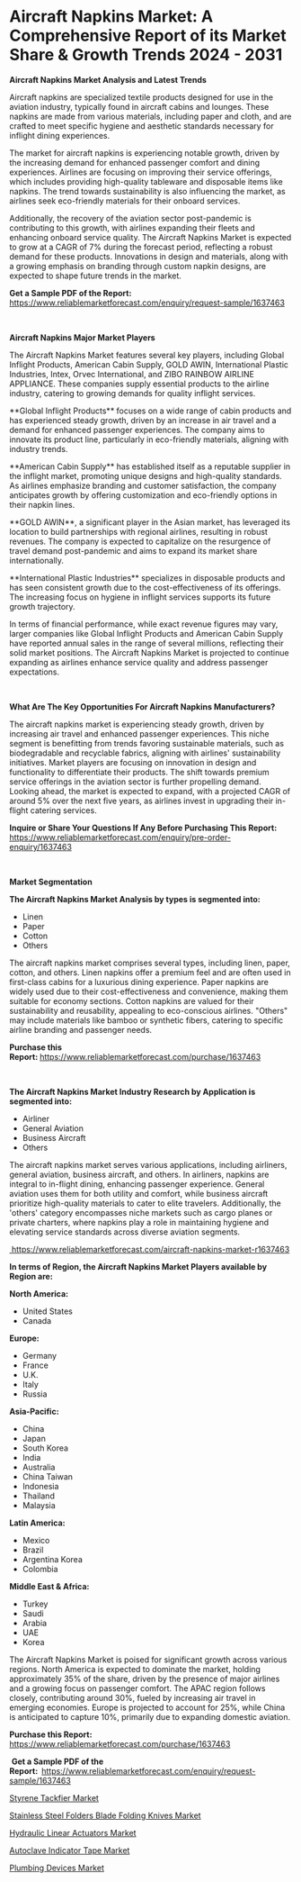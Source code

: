 <p><h1>Aircraft Napkins Market: A Comprehensive Report of its Market Share & Growth Trends 2024 - 2031</h1></p><p><strong>Aircraft Napkins Market Analysis and Latest Trends</strong></p>
<p><p>Aircraft napkins are specialized textile products designed for use in the aviation industry, typically found in aircraft cabins and lounges. These napkins are made from various materials, including paper and cloth, and are crafted to meet specific hygiene and aesthetic standards necessary for inflight dining experiences. </p><p>The market for aircraft napkins is experiencing notable growth, driven by the increasing demand for enhanced passenger comfort and dining experiences. Airlines are focusing on improving their service offerings, which includes providing high-quality tableware and disposable items like napkins. The trend towards sustainability is also influencing the market, as airlines seek eco-friendly materials for their onboard services.</p><p>Additionally, the recovery of the aviation sector post-pandemic is contributing to this growth, with airlines expanding their fleets and enhancing onboard service quality. The Aircraft Napkins Market is expected to grow at a CAGR of 7% during the forecast period, reflecting a robust demand for these products. Innovations in design and materials, along with a growing emphasis on branding through custom napkin designs, are expected to shape future trends in the market.</p></p>
<p><strong>Get a Sample PDF of the Report:&nbsp;</strong> <a href="https://www.reliablemarketforecast.com/enquiry/request-sample/1637463?utm_campaign=1437&utm_medium=2&utm_source=Github&utm_content=ia&utm_term=11102024&utm_id=aircraft-napkins">https://www.reliablemarketforecast.com/enquiry/request-sample/1637463</a></p>
<p>&nbsp;</p>
<p><strong>Aircraft Napkins Major Market Players</strong></p>
<p><p>The Aircraft Napkins Market features several key players, including Global Inflight Products, American Cabin Supply, GOLD AWIN, International Plastic Industries, Intex, Orvec International, and ZIBO RAINBOW AIRLINE APPLIANCE. These companies supply essential products to the airline industry, catering to growing demands for quality inflight services.</p><p>**Global Inflight Products** focuses on a wide range of cabin products and has experienced steady growth, driven by an increase in air travel and a demand for enhanced passenger experiences. The company aims to innovate its product line, particularly in eco-friendly materials, aligning with industry trends.</p><p>**American Cabin Supply** has established itself as a reputable supplier in the inflight market, promoting unique designs and high-quality standards. As airlines emphasize branding and customer satisfaction, the company anticipates growth by offering customization and eco-friendly options in their napkin lines.</p><p>**GOLD AWIN**, a significant player in the Asian market, has leveraged its location to build partnerships with regional airlines, resulting in robust revenues. The company is expected to capitalize on the resurgence of travel demand post-pandemic and aims to expand its market share internationally.</p><p>**International Plastic Industries** specializes in disposable products and has seen consistent growth due to the cost-effectiveness of its offerings. The increasing focus on hygiene in inflight services supports its future growth trajectory.</p><p>In terms of financial performance, while exact revenue figures may vary, larger companies like Global Inflight Products and American Cabin Supply have reported annual sales in the range of several millions, reflecting their solid market positions. The Aircraft Napkins Market is projected to continue expanding as airlines enhance service quality and address passenger expectations.</p></p>
<p>&nbsp;</p>
<p><strong>What Are The Key Opportunities For Aircraft Napkins Manufacturers?</strong></p>
<p><p>The aircraft napkins market is experiencing steady growth, driven by increasing air travel and enhanced passenger experiences. This niche segment is benefitting from trends favoring sustainable materials, such as biodegradable and recyclable fabrics, aligning with airlines' sustainability initiatives. Market players are focusing on innovation in design and functionality to differentiate their products. The shift towards premium service offerings in the aviation sector is further propelling demand. Looking ahead, the market is expected to expand, with a projected CAGR of around 5% over the next five years, as airlines invest in upgrading their in-flight catering services.</p></p>
<p><strong>Inquire or Share Your Questions If Any Before Purchasing This Report:</strong> <a href="https://www.reliablemarketforecast.com/enquiry/pre-order-enquiry/1637463?utm_campaign=1437&utm_medium=2&utm_source=Github&utm_content=ia&utm_term=11102024&utm_id=aircraft-napkins">https://www.reliablemarketforecast.com/enquiry/pre-order-enquiry/1637463</a></p>
<p>&nbsp;</p>
<p><strong>Market Segmentation</strong></p>
<p><strong>The Aircraft Napkins Market Analysis by types is segmented into:</strong></p>
<p><ul><li>Linen</li><li>Paper</li><li>Cotton</li><li>Others</li></ul></p>
<p><p>The aircraft napkins market comprises several types, including linen, paper, cotton, and others. Linen napkins offer a premium feel and are often used in first-class cabins for a luxurious dining experience. Paper napkins are widely used due to their cost-effectiveness and convenience, making them suitable for economy sections. Cotton napkins are valued for their sustainability and reusability, appealing to eco-conscious airlines. "Others" may include materials like bamboo or synthetic fibers, catering to specific airline branding and passenger needs.</p></p>
<p><strong>Purchase this Report:&nbsp;</strong><a href="https://www.reliablemarketforecast.com/purchase/1637463?utm_campaign=1437&utm_medium=2&utm_source=Github&utm_content=ia&utm_term=11102024&utm_id=aircraft-napkins">https://www.reliablemarketforecast.com/purchase/1637463</a></p>
<p>&nbsp;</p>
<p><strong>The Aircraft Napkins Market Industry Research by Application is segmented into:</strong></p>
<p><ul><li>Airliner</li><li>General Aviation</li><li>Business Aircraft</li><li>Others</li></ul></p>
<p><p>The aircraft napkins market serves various applications, including airliners, general aviation, business aircraft, and others. In airliners, napkins are integral to in-flight dining, enhancing passenger experience. General aviation uses them for both utility and comfort, while business aircraft prioritize high-quality materials to cater to elite travelers. Additionally, the 'others' category encompasses niche markets such as cargo planes or private charters, where napkins play a role in maintaining hygiene and elevating service standards across diverse aviation segments.</p></p>
<p><a href="https://www.reliablemarketforecast.com/aircraft-napkins-market-r1637463?utm_campaign=1437&utm_medium=2&utm_source=Github&utm_content=ia&utm_term=11102024&utm_id=aircraft-napkins">&nbsp;https://www.reliablemarketforecast.com/aircraft-napkins-market-r1637463</a></p>
<p><strong>In terms of Region, the Aircraft Napkins Market Players available by Region are:</strong></p>
<p>
    <p> <strong> North America: </strong>
        <ul>
            <li>United States</li>
            <li>Canada</li>
        </ul>
        </p> 
    <p> <strong> Europe: </strong>
        <ul>
            <li>Germany</li>
            <li>France</li>
            <li>U.K.</li>
            <li>Italy</li>
            <li>Russia</li>
        </ul>
        </p> 
    <p> <strong> Asia-Pacific: </strong>
        <ul>
            <li>China</li>
            <li>Japan</li>
            <li>South Korea</li>
            <li>India</li>
            <li>Australia</li>
            <li>China Taiwan</li>
            <li>Indonesia</li>
            <li>Thailand</li>
            <li>Malaysia</li>
        </ul>
        </p> 
    <p> <strong> Latin America: </strong>
        <ul>
            <li>Mexico</li>
            <li>Brazil</li>
            <li>Argentina Korea</li>
            <li>Colombia</li>
        </ul>
        </p> 
    <p> <strong> Middle East & Africa: </strong>
        <ul>
            <li>Turkey</li>
            <li>Saudi</li>
            <li>Arabia</li>
            <li>UAE</li>
            <li>Korea</li>
        </ul>
    </p>
    </p>
<p><p>The Aircraft Napkins Market is poised for significant growth across various regions. North America is expected to dominate the market, holding approximately 35% of the share, driven by the presence of major airlines and a growing focus on passenger comfort. The APAC region follows closely, contributing around 30%, fueled by increasing air travel in emerging economies. Europe is projected to account for 25%, while China is anticipated to capture 10%, primarily due to expanding domestic aviation.</p></p>
<p><strong>Purchase this Report: </strong><a href="https://www.reliablemarketforecast.com/purchase/1637463?utm_campaign=1437&utm_medium=2&utm_source=Github&utm_content=ia&utm_term=11102024&utm_id=aircraft-napkins">https://www.reliablemarketforecast.com/purchase/1637463</a></p>
<p>&nbsp;<strong>Get a Sample PDF of the Report:&nbsp;&nbsp;</strong><a href="https://www.reliablemarketforecast.com/enquiry/request-sample/1637463?utm_campaign=1437&utm_medium=2&utm_source=Github&utm_content=ia&utm_term=11102024&utm_id=aircraft-napkins">https://www.reliablemarketforecast.com/enquiry/request-sample/1637463</a></p>
<p><strong></strong></p>
<p><p><a href="https://github.com/RoccoManning/Market-Research-Report-List-7/blob/main/styrene-tackfier-market.md?utm_campaign=1437&utm_medium=2&utm_source=Github&utm_content=ia&utm_term=11102024&utm_id=aircraft-napkins">Styrene Tackfier Market</a></p><p><a href="https://github.com/nicoletavirag/Market-Research-Report-List-5/blob/main/stainless-steel-folders-blade-folding-knives-market.md?utm_campaign=1437&utm_medium=2&utm_source=Github&utm_content=ia&utm_term=11102024&utm_id=aircraft-napkins">Stainless Steel Folders Blade Folding Knives Market</a></p><p><a href="https://issuu.com/reportprime-2/docs/hydraulic-linear-actuators-market-s_776bf178560a26?utm_campaign=1437&utm_medium=2&utm_source=Github&utm_content=ia&utm_term=11102024&utm_id=aircraft-napkins">Hydraulic Linear Actuators Market</a></p><p><a href="https://www.linkedin.com/pulse/market-insights-global-autoclave-indicator-tape-forecast-kgxfe?utm_campaign=1437&utm_medium=2&utm_source=Github&utm_content=ia&utm_term=11102024&utm_id=aircraft-napkins">Autoclave Indicator Tape Market</a></p><p><a href="https://issuu.com/reportprime-2/docs/plumbing-devices-market-size-2030.p_d5f69e67bb0bf5?utm_campaign=1437&utm_medium=2&utm_source=Github&utm_content=ia&utm_term=11102024&utm_id=aircraft-napkins">Plumbing Devices Market</a></p></p>